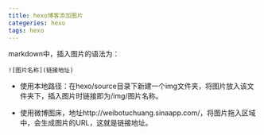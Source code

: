 ```yaml
---
title: hexo博客添加图片
categeries: hexo
tags: hexo
---
```


markdown中，插入图片的语法为：

    ![图片名称](链接地址)

-   使用本地路径：在hexo/source目录下新建一个img文件夹，将图片放入该文件夹下，插入图片时链接即为/img/图片名称。

-   使用微博图床，地址http://weibotuchuang.sinaapp.com/，将图片拖入区域中，会生成图片的URL，这就是链接地址。
